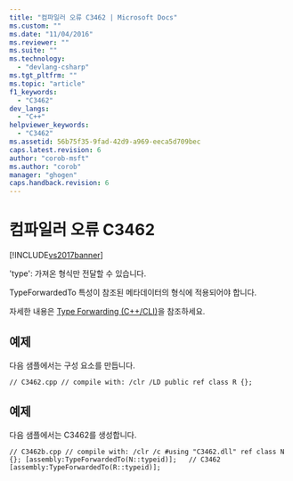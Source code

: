 ```yaml
---
title: "컴파일러 오류 C3462 | Microsoft Docs"
ms.custom: ""
ms.date: "11/04/2016"
ms.reviewer: ""
ms.suite: ""
ms.technology: 
  - "devlang-csharp"
ms.tgt_pltfrm: ""
ms.topic: "article"
f1_keywords: 
  - "C3462"
dev_langs: 
  - "C++"
helpviewer_keywords: 
  - "C3462"
ms.assetid: 56b75f35-9fad-42d9-a969-eeca5d709bec
caps.latest.revision: 6
author: "corob-msft"
ms.author: "corob"
manager: "ghogen"
caps.handback.revision: 6
---
```

# 컴파일러 오류 C3462
[!INCLUDE[vs2017banner](../../assembler/inline/includes/vs2017banner.md)]

'type': 가져온 형식만 전달할 수 있습니다.  
  
 TypeForwardedTo 특성이 참조된 메타데이터의 형식에 적용되어야 합니다.  
  
 자세한 내용은 [Type Forwarding \(C\+\+\/CLI\)](../../windows/type-forwarding-cpp-cli.md)을 참조하세요.  
  
## 예제  
 다음 샘플에서는 구성 요소를 만듭니다.  
  
```  
// C3462.cpp // compile with: /clr /LD public ref class R {};  
```  
  
## 예제  
 다음 샘플에서는 C3462를 생성합니다.  
  
```  
// C3462b.cpp // compile with: /clr /c #using "C3462.dll" ref class N {}; [assembly:TypeForwardedTo(N::typeid)];   // C3462 [assembly:TypeForwardedTo(R::typeid)];  
```